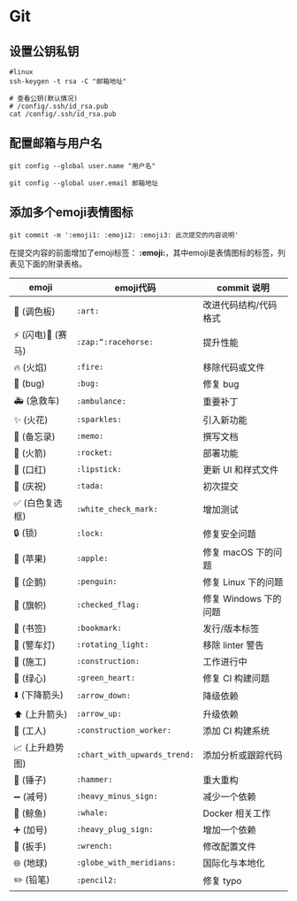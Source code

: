 
# Git

## 设置公钥私钥

```shell
#linux
ssh-keygen -t rsa -C "邮箱地址"

# 查看公钥(默认情况)
# /config/.ssh/id_rsa.pub
cat /config/.ssh/id_rsa.pub
```

## 配置邮箱与用户名

```shell
git config --global user.name "用户名"

git config --global user.email 邮箱地址
```


## 添加多个emoji表情图标

```git
git commit -m ':emoji1: :emoji2: :emoji3: 此次提交的内容说明'
```

在提交内容的前面增加了emoji标签：  **:emoji:**，其中emoji是表情图标的标签，列表见下面的附录表格。


| emoji                                   | emoji代码                        | commit 说明           |
| --------------------------------------- | -------------------------------- | --------------------- |
| :art: (调色板)                          | ```:art:```                      | 改进代码结构/代码格式 |
| :zap: (闪电):racehorse: (赛马)          | ```:zap:“:racehorse:```          | 提升性能              |
| :fire: (火焰)                           | ```:fire:```                     | 移除代码或文件        |
| :bug: (bug)                             | ```:bug:```                      | 修复 bug              |
| :ambulance: (急救车)                    | ```:ambulance:```                | 重要补丁              |
| :sparkles: (火花)                       | ```:sparkles:```                 | 引入新功能            |
| :memo: (备忘录)                         | ```:memo:```                     | 撰写文档              |
| :rocket: (火箭)                         | ```:rocket:```                   | 部署功能              |
| :lipstick: (口红)                       | ```:lipstick:```                 | 更新 UI 和样式文件    |
| :tada: (庆祝)                           | ```:tada:```                     | 初次提交              |
| :white_check_mark: (白色复选框)         | ```:white_check_mark:```         | 增加测试              |
| :lock: (锁)                             | ```:lock:```                     | 修复安全问题          |
| :apple: (苹果)                          | ```:apple:```                    | 修复 macOS 下的问题   |
| :penguin: (企鹅)                        | ```:penguin:```                  | 修复 Linux 下的问题   |
| :checkered_flag: (旗帜)                 | ```:checked_flag:```             | 修复 Windows 下的问题 |
| :bookmark: (书签)                       | ```:bookmark:```                 | 发行/版本标签         |
| :rotating_light: (警车灯)               | ```:rotating_light:```           | 移除 linter 警告      |
| :construction: (施工)                   | ```:construction:```             | 工作进行中            |
| :green_heart: (绿心)                    | ```:green_heart:```              | 修复 CI 构建问题      |
| :arrow_down: (下降箭头)                 | ```:arrow_down:```               | 降级依赖              |
| :arrow_up: (上升箭头)                   | ```:arrow_up:```                 | 升级依赖              |
| :construction_worker: (工人)            | ```:construction_worker:```      | 添加 CI 构建系统      |
| :chart_with_upwards_trend: (上升趋势图) | ```:chart_with_upwards_trend:``` | 添加分析或跟踪代码    |
| :hammer: (锤子)                         | ```:hammer:```                   | 重大重构              |
| :heavy_minus_sign: (减号)               | ```:heavy_minus_sign:```         | 减少一个依赖          |
| :whale: (鲸鱼)                          | ```:whale:```                    | Docker 相关工作       |
| :heavy_plus_sign: (加号)                | ```:heavy_plug_sign:```          | 增加一个依赖          |
| :wrench: (扳手)                         | ```:wrench:```                   | 修改配置文件          |
| :globe_with_meridians: (地球)           | ```:globe_with_meridians:```     | 国际化与本地化        |
| :pencil2: (铅笔)                        | ```:pencil2:```                  | 修复 typo             |


